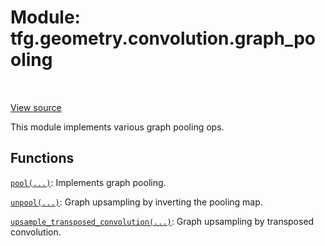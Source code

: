 <div itemscope itemtype="http://developers.google.com/ReferenceObject">
<meta itemprop="name" content="tfg.geometry.convolution.graph_pooling" />
<meta itemprop="path" content="Stable" />
</div>

# Module: tfg.geometry.convolution.graph_pooling

<table class="tfo-notebook-buttons tfo-api" align="left">
</table>

<a target="_blank" href="https://github.com/tensorflow/graphics/blob/master/tensorflow_graphics/geometry/convolution/graph_pooling.py">View
source</a>

This module implements various graph pooling ops.

<!-- Placeholder for "Used in" -->

## Functions

[`pool(...)`](../../../tfg/geometry/convolution/graph_pooling/pool.md):
Implements graph pooling.

[`unpool(...)`](../../../tfg/geometry/convolution/graph_pooling/unpool.md):
Graph upsampling by inverting the pooling map.

[`upsample_transposed_convolution(...)`](../../../tfg/geometry/convolution/graph_pooling/upsample_transposed_convolution.md):
Graph upsampling by transposed convolution.
